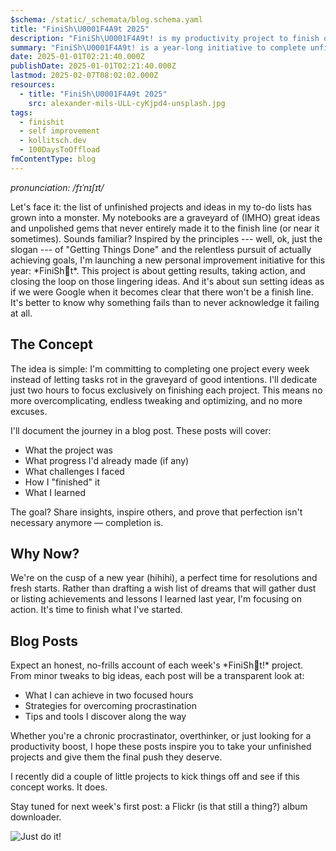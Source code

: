 ```yaml
---
$schema: /static/_schemata/blog.schema.yaml
title: "FiniSh\U0001F4A9t 2025"
description: "FiniSh\U0001F4A9t! is my productivity project to finish one task weekly in two hours. Follow my blog for insights, challenges, and tips to overcome procrastination."
summary: "FiniSh\U0001F4A9t! is a year-long initiative to complete unfinished projects by dedicating two focused hours each week. Through weekly blog posts, I’ll share insights, challenges, and lessons learned, encouraging others to tackle their own lingering tasks and embrace the power of finishing."
date: 2025-01-01T02:21:40.000Z
publishDate: 2025-01-01T02:21:40.000Z
lastmod: 2025-02-07T08:02:02.000Z
resources:
  - title: "FiniSh\U0001F4A9t 2025"
    src: alexander-mils-ULL-cyKjpd4-unsplash.jpg
tags:
  - finishit
  - self improvement
  - kollitsch.dev
  - 100DaysToOffload
fmContentType: blog
---
```


*pronunciation: /fɪˈnɪʃɪt/&#x20;*

Let's face it: the list of unfinished projects and ideas in my to-do lists has grown into a monster. My notebooks are a graveyard of (IMHO) great ideas and unpolished gems that never entirely made it to the finish line (or near it sometimes). Sounds familiar? Inspired by the principles --- well, ok, just the slogan --- of "Getting Things Done" and the relentless pursuit of actually achieving goals, I'm launching a new personal improvement initiative for this year: \*FiniSh💩t\*. This project is about getting results, taking action, and closing the loop on those lingering ideas. And it's about sun setting ideas as if we were Google when it becomes clear that there won't be a finish line. It's better to know why something fails than to never acknowledge it failing at all.

## The Concept

The idea is simple: I'm committing to completing one project every week instead of letting tasks rot in the graveyard of good intentions. I'll dedicate just two hours to focus exclusively on finishing each project. This means no more overcomplicating, endless tweaking and optimizing, and no more excuses.

I'll document the journey in a blog post. These posts will cover:

* What the project was
* What progress I'd already made (if any)
* What challenges I faced
* How I "finished" it
* What I learned

The goal? Share insights, inspire others, and prove that perfection isn't necessary anymore — completion is.

## Why Now?

We're on the cusp of a new year (hihihi), a perfect time for resolutions and fresh starts. Rather than drafting a wish list of dreams that will gather dust or listing achievements and lessons I learned last year, I'm focusing on action. It's time to finish what I've started.

## Blog Posts

Expect an honest, no-frills account of each week's \*FiniSh💩t!\* project. From minor tweaks to big ideas, each post will be a transparent look at:

* What I can achieve in two focused hours
* Strategies for overcoming procrastination
* Tips and tools I discover along the way

Whether you're a chronic procrastinator, overthinker, or just looking for a productivity boost, I hope these posts inspire you to take your unfinished projects and give them the final push they deserve.

I recently did a couple of little projects to kick things off and see if this concept works. It does.

Stay tuned for next week's first post: a Flickr (is that still a thing?) album downloader.

![Just do it!](/blog/2025/finishit-2025/shia-labeouf-just-do-it.webp)
